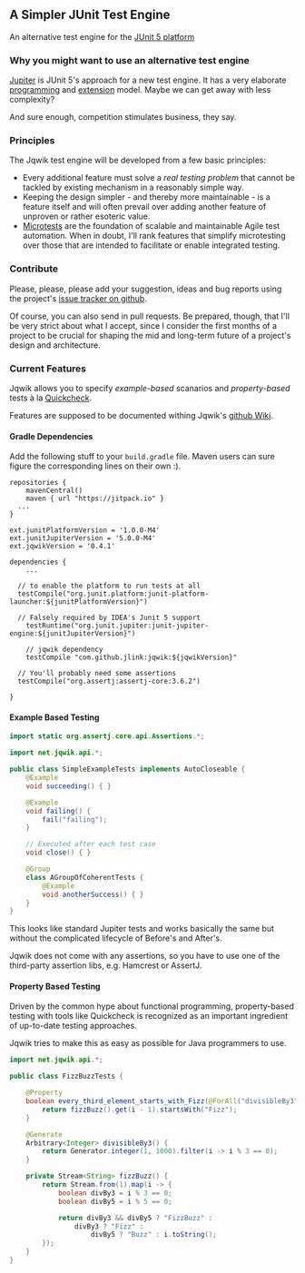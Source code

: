 ## A Simpler JUnit Test Engine

An alternative test engine for the
[JUnit 5 platform](http://junit.org/junit5/docs/current/api/org/junit/platform/engine/TestEngine.html)

### Why you might want to use an alternative test engine

[Jupiter](http://junit.org/junit5/docs/current/user-guide/) is JUnit 5's approach for a new test engine.
It has a very elaborate [programming](http://junit.org/junit5/docs/current/user-guide/#writing-tests)
and [extension](http://junit.org/junit5/docs/current/user-guide/#extensions) model.
Maybe we can get away with less complexity?

And sure enough, competition stimulates business, they say.

### Principles

The Jqwik test engine will be developed from a few basic principles:

- Every additional feature must solve a _real testing problem_ that cannot be
  tackled by existing mechanism in a reasonably simple way.
- Keeping the design simpler - and thereby more maintainable - is a feature
  itself and will often prevail over adding another feature of unproven or rather
  esoteric value.
- [Microtests](https://www.industriallogic.com/blog/history-microtests/)
  are the foundation of scalable and maintainable Agile test automation.
  When in doubt, I'll rank features that simplify microtesting over those that
  are intended to facilitate or enable integrated testing.

### Contribute

Please, please, please add your suggestion, ideas and bug reports using the project's
[issue tracker on github](https://github.com/jlink/jqwik/issues).

Of course, you can also send in pull requests. Be prepared, though, that
I'll be very strict about what I accept, since I consider
the first months of a project to be crucial for shaping the mid and long-term
future of a project's design and architecture.

### Current Features

Jqwik allows you to specify _example-based_ scanarios and _property-based_ tests
à la [Quickcheck](https://en.wikipedia.org/wiki/QuickCheck).

Features are supposed to be documented withing Jqwik's
[github Wiki](https://github.com/jlink/jqwik/wiki).

#### Gradle Dependencies

Add the following stuff to your `build.gradle` file.
Maven users can sure figure the corresponding lines on their own :).

```
repositories {
	mavenCentral()
	maven { url "https://jitpack.io" }
  ...
}

ext.junitPlatformVersion = '1.0.0-M4'
ext.junitJupiterVersion = '5.0.0-M4'
ext.jqwikVersion = '0.4.1'

dependencies {
    ...

  // to enable the platform to run tests at all
  testCompile("org.junit.platform:junit-platform-launcher:${junitPlatformVersion}")

  // Falsely required by IDEA's Junit 5 support
	testRuntime("org.junit.jupiter:junit-jupiter-engine:${junitJupiterVersion}")

	// jqwik dependency
	testCompile "com.github.jlink:jqwik:${jqwikVersion}"

  // You'll probably need some assertions
  testCompile("org.assertj:assertj-core:3.6.2")

}

```

#### Example Based Testing

```java
import static org.assertj.core.api.Assertions.*;

import net.jqwik.api.*;

public class SimpleExampleTests implements AutoCloseable {
	@Example
	void succeeding() { }

	@Example
	void failing() {
		fail("failing");
	}

	// Executed after each test case
	void close() { }

	@Group
	class AGroupOfCoherentTests {
		@Example
		void anotherSuccess() { }
	}
}
```
This looks like standard Jupiter tests and works basically the same but without
the complicated lifecycle of Before's and After's.

Jqwik does not come with any assertions, so you have to use one of the
third-party assertion libs, e.g. Hamcrest or AssertJ.


#### Property Based Testing

Driven by the common hype about functional programming,
property-based testing with tools like Quickcheck is recognized as an
important ingredient of  up-to-date testing approaches.

Jqwik tries to make this as easy as possible for Java programmers to use.

```java
import net.jqwik.api.*;

public class FizzBuzzTests {

	@Property
	boolean every_third_element_starts_with_Fizz(@ForAll("divisibleBy3") int i) {
		return fizzBuzz().get(i - 1).startsWith("Fizz");
	}

	@Generate
	Arbitrary<Integer> divisibleBy3() {
		return Generator.integer(1, 1000).filter(i -> i % 3 == 0);
	}

	private Stream<String> fizzBuzz() {
		return Stream.from(1).map(i -> {
			boolean divBy3 = i % 3 == 0;
			boolean divBy5 = i % 5 == 0;

			return divBy3 && divBy5 ? "FizzBuzz" :
				divBy3 ? "Fizz" :
					divBy5 ? "Buzz" : i.toString();
		});
	}
}
```